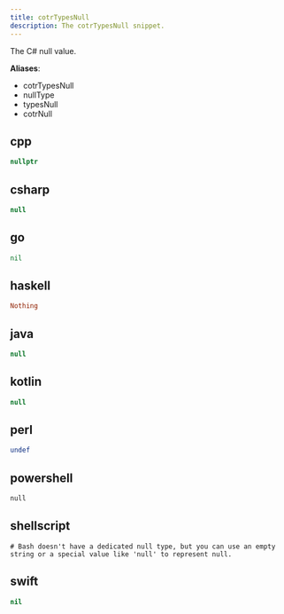 ```yaml
---
title: cotrTypesNull
description: The cotrTypesNull snippet.
---
```


The C# null value.

**Aliases**:
- cotrTypesNull
- nullType
- typesNull
- cotrNull

## cpp
```cpp
nullptr
```

## csharp
```csharp
null
```

## go
```go
nil
```

## haskell
```haskell
Nothing
```

## java
```java
null
```

## kotlin
```kotlin
null
```

## perl
```perl
undef
```

## powershell
```powershell
null
```

## shellscript
```shellscript
# Bash doesn't have a dedicated null type, but you can use an empty string or a special value like 'null' to represent null.
```

## swift
```swift
nil
```

